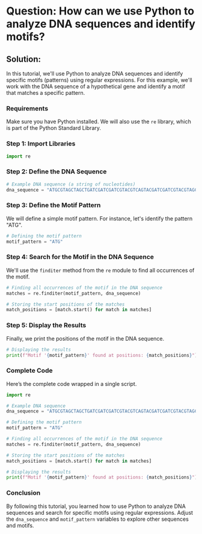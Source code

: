 # Question: How can we use Python to analyze DNA sequences and identify motifs?

## Solution:

In this tutorial, we'll use Python to analyze DNA sequences and identify specific motifs (patterns) using regular expressions. For this example, we'll work with the DNA sequence of a hypothetical gene and identify a motif that matches a specific pattern.

### Requirements

Make sure you have Python installed. We will also use the `re` library, which is part of the Python Standard Library.

### Step 1: Import Libraries

```python
import re
```

### Step 2: Define the DNA Sequence

```python
# Example DNA sequence (a string of nucleotides)
dna_sequence = "ATGCGTAGCTAGCTGATCGATCGATCGTACGTCAGTACGATCGATCGTACGTAGCTAGCTAG"
```

### Step 3: Define the Motif Pattern

We will define a simple motif pattern. For instance, let's identify the pattern "ATG".

```python
# Defining the motif pattern
motif_pattern = "ATG"
```

### Step 4: Search for the Motif in the DNA Sequence

We'll use the `finditer` method from the `re` module to find all occurrences of the motif.

```python
# Finding all occurrences of the motif in the DNA sequence
matches = re.finditer(motif_pattern, dna_sequence)

# Storing the start positions of the matches
match_positions = [match.start() for match in matches]
```

### Step 5: Display the Results

Finally, we print the positions of the motif in the DNA sequence.

```python
# Displaying the results
print(f"Motif '{motif_pattern}' found at positions: {match_positions}")
```

### Complete Code

Here’s the complete code wrapped in a single script.

```python
import re

# Example DNA sequence
dna_sequence = "ATGCGTAGCTAGCTGATCGATCGATCGTACGTCAGTACGATCGATCGTACGTAGCTAGCTAG"

# Defining the motif pattern
motif_pattern = "ATG"

# Finding all occurrences of the motif in the DNA sequence
matches = re.finditer(motif_pattern, dna_sequence)

# Storing the start positions of the matches
match_positions = [match.start() for match in matches]

# Displaying the results
print(f"Motif '{motif_pattern}' found at positions: {match_positions}")
```

### Conclusion

By following this tutorial, you learned how to use Python to analyze DNA sequences and search for specific motifs using regular expressions. Adjust the `dna_sequence` and `motif_pattern` variables to explore other sequences and motifs.